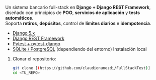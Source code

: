 
Un sistema bancario full-stack en **Django + Django REST Framework**, diseñado con principios de **POO**, **servicios de aplicación** y **tests automáticos**.  
Soporta **retiros**, **depósitos**, control de **límites diarios** e **idempotencia**.


- [Django 5.x](https://www.djangoproject.com/)
- [Django REST Framework](https://www.django-rest-framework.org/)
- [Pytest + pytest-django](https://pytest-django.readthedocs.io/)
- [SQLite / PostgreSQL](https://www.postgresql.org/) (dependiendo del entorno)
Instalación local

1. Clonar el repositorio:
   ```bash
   git clone [(https://github.com/claudionunezdi/FullStackTest)]
   cd <TU_REPO>
